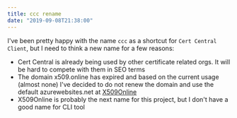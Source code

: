 ```yaml
---
title: ccc rename
date: "2019-09-08T21:38:00"
---
```


I've been pretty happy with the name `ccc` as a shortcut for `Cert Central Client`, but I need to think a new name for a few reasons:

- Cert Central is already being used by other certificate related orgs. It will be hard to compete with them in SEO terms
- The domain x509.online has expired and based on the current usage (almost none) I've decided to do not renew the domain and use the default azurewebsites.net at [X509Online](https://x509online.azurewebsites.net/)
- X509Online is probably the next name for this project, but I don't have a good name for CLI tool



